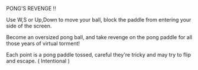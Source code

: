 PONG'S REVENGE !!


Use W,S or Up,Down to move your ball, block the paddle from entering your side of the screen.

Become an oversized pong ball, and take revenge on the pong paddle for all those years of virtual torment!

Each point is a pong paddle tossed, careful they're tricky and may try to flip and escape. ( Intentional )